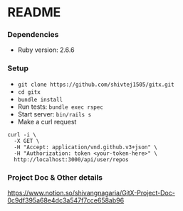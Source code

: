 # README

### Dependencies

* Ruby version: 2.6.6

### Setup

* `git clone https://github.com/shivtej1505/gitx.git`
* `cd gitx`
* `bundle install`
* Run tests: `bundle exec rspec`
* Start server: `bin/rails s`
* Make a curl request
  
```
curl -i \
  -X GET \
  -H "Accept: application/vnd.github.v3+json" \
  -H "Authorization: token <your-token-here>" \
  http://localhost:3000/api/user/repos
```

### Project Doc & Other details

https://www.notion.so/shivangnagaria/GitX-Project-Doc-0c9df395a68e4dc3a547f7cce658ab96
